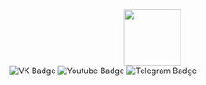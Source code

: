 <div id="header" align="center">
  <img src="https://media.giphy.com/media/M9gbBd9nbDrOTu1Mqx/giphy.gif" width="100"/>
</div>
<div id="badges">
  <img src="https://img.shields.io/badge/ВКонтакте-blue?logo=VK&logoColor=white" alt="VK Badge"/>
  <img src="https://img.shields.io/badge/YouTube-red?logo=youtube&logoColor=white" alt="Youtube Badge"/>
  <img src="https://img.shields.io/badge/Telegram-blue?logo=Telegram&logoColor=white" alt="Telegram Badge"/>
</div>
